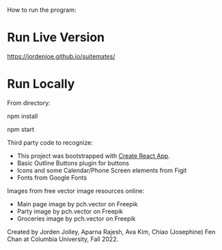 How to run the program:
# Run Live Version
https://jordenjoe.github.io/suitemates/

# Run Locally
From directory:

npm install

npm start

Third party code to recognize:
- This project was bootstrapped with [Create React App](https://github.com/facebook/create-react-app).
- Basic Outline Buttons plugin for buttons
- Icons and some Calendar/Phone Screen elements from Figit
- Fonts from Google Fonts

Images from free vector image resources online:
- Main page image by pch.vector on Freepik
- Party image by pch.vector on Freepik
- Groceries image by pch.vector on Freepik

Created by Jorden Jolley, Aparna Rajesh, Ava Kim, Chiao (Josephine) Fen Chan at Columbia University, Fall 2022.

